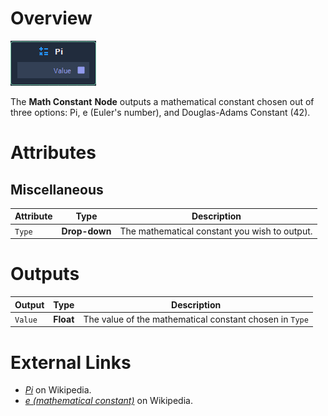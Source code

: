 # Overview

![The Math Constant Node.](../../.gitbook/assets/math-constant-node.png)

The **Math Constant** **Node** outputs a mathematical constant chosen out of three options: Pi, e (Euler's number), and Douglas-Adams Constant (42).

# Attributes

## Miscellaneous

|Attribute|Type|Description|
|---|---|---|
|`Type` | **Drop-down** | The mathematical constant you wish to output. |


# Outputs

|Output|Type|Description|
|---|---|---|
| `Value` | **Float** | The value of the mathematical constant chosen in `Type` |

# External Links

* [_Pi_](https://en.wikipedia.org/wiki/Pi) on Wikipedia.
* [_e (mathematical constant)_](https://en.wikipedia.org/wiki/E_(mathematical_constant)) on Wikipedia.